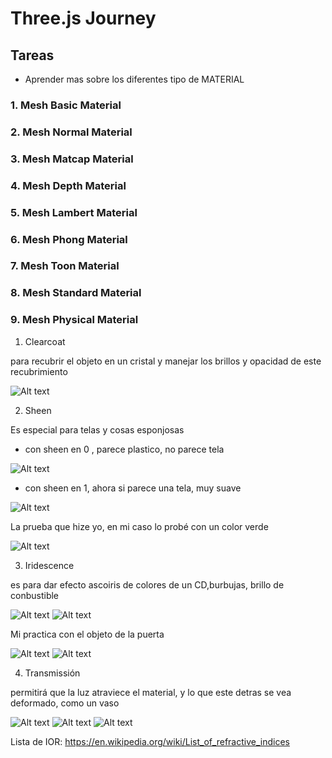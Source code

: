 # Three.js Journey

## Tareas

- Aprender mas sobre los diferentes tipo de MATERIAL

### 1. Mesh Basic Material

### 2. Mesh Normal Material

### 3. Mesh Matcap Material

### 4. Mesh Depth Material

### 5. Mesh Lambert Material

### 6. Mesh Phong Material

### 7. Mesh Toon Material

### 8. Mesh Standard Material

### 9. Mesh Physical Material

1. Clearcoat

para recubrir el objeto en un cristal y manejar los brillos y opacidad de este recubrimiento

![Alt text](/public/image.png)

2. Sheen

Es especial para telas y cosas esponjosas

- con sheen en 0 , parece plastico, no parece tela

![Alt text](/public/image-1.png)

- con sheen en 1, ahora si parece una tela, muy suave

![Alt text](/public/image-2.png)

La prueba que hize yo, en mi caso lo probé con un color verde

![Alt text](/public/image-3.png)

3. Iridescence

es para dar efecto ascoiris de colores de un CD,burbujas, brillo de conbustible

![Alt text](/public/image-4.png)
![Alt text](/public/image-5.png)

Mi practica con el objeto de la puerta

![Alt text](/public/image-6.png)
![Alt text](/public/image-7.png)

4. Transmissión

permitirá que la luz atraviece el material, y lo que este detras se vea deformado, como un vaso

![Alt text](/public/image-8.png)
![Alt text](/public/image-9.png)
![Alt text](/public/image-10.png)

Lista de IOR: https://en.wikipedia.org/wiki/List_of_refractive_indices
